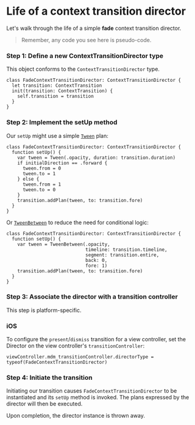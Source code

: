 # Life of a context transition director

Let's walk through the life of a simple **fade** context transition director.

> Remember, any code you see here is pseudo-code.

### Step 1: Define a new ContextTransitionDirector type

This object conforms to the `ContextTransitionDirector` type.

```
class FadeContextTransitionDirector: ContextTransitionDirector {
  let transition: ContextTransition
  init(transition: ContextTransition) {
    self.transition = transition
  }
}
```

### Step 2: Implement the setUp method

Our `setUp` might use a simple [`Tween`](https://material-motion.gitbooks.io/material-motion-starmap/content/specifications/plans/Tween.html) plan:

```
class FadeContextTransitionDirector: ContextTransitionDirector {
  function setUp() {
    var tween = Tween(.opacity, duration: transition.duration)
    if initialDirection == .forward {
      tween.from = 0
      tween.to = 1
    } else {
      tween.from = 1
      tween.to = 0
    }
    transition.addPlan(tween, to: transition.fore)
  }
}
```

Or [`TweenBetween`](https://material-motion.gitbooks.io/material-motion-starmap/content/specifications/plans/TweenBetween.html) to reduce the need for conditional logic:

```
class FadeContextTransitionDirector: ContextTransitionDirector {
  function setUp() {
    var tween = TweenBetween(.opacity,
                             timeline: transition.timeline,
                             segment: transition.entire,
                             back: 0,
                             fore: 1)
    transition.addPlan(tween, to: transition.fore)
  }
}
```

### Step 3: Associate the director with a transition controller

This step is platform-specific.

### iOS

To configure the `present`/`dismiss` transition for a view controller, set the Director on the view controller's `transitionController`:

```
viewController.mdm_transitionController.directorType = typeof(FadeContextTransitionDirector)
```

### Step 4: Initiate the transition

Initiating our transition causes `FadeContextTransitionDirector` to be instantiated and its `setUp` method is invoked. The plans expressed by the director will then be executed.

Upon completion, the director instance is thrown away.
